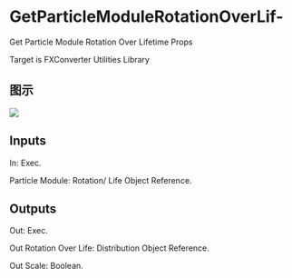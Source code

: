 # GetParticleModuleRotationOverLif-

Get Particle Module Rotation Over Lifetime Props

Target is FXConverter Utilities Library

## 图示

![]($-20221218-19024702.png)

## Inputs

In: Exec.

Particle Module: Rotation/ Life Object Reference.  

## Outputs

Out: Exec.

Out Rotation Over Life: Distribution Object Reference.

Out Scale: Boolean.

